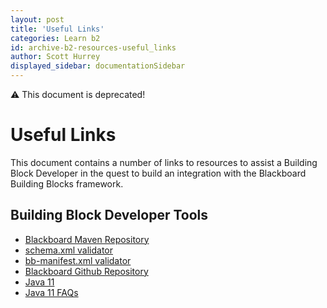 ```yaml
---
layout: post
title: 'Useful Links'
categories: Learn b2
id: archive-b2-resources-useful_links
author: Scott Hurrey
displayed_sidebar: documentationSidebar
---
```


:warning: This document is deprecated!

# Useful Links

This document contains a number of links to resources to assist a Building
Block Developer in the quest to build an integration with the Blackboard
Building Blocks framework.

## Building Block Developer Tools

- <a href="https://maven.blackboard.com/content/repositories/releases/" target="_blank">Blackboard Maven Repository</a>
- <a href="https://maven.blackboard.com/content/repositories/releases/blackboard/platform/bb-schema-xsd/" target="_blank">schema.xml validator</a>
- <a href="https://maven.blackboard.com/content/repositories/releases/blackboard/platform/bb-manifest-plugin/" target="_blank">bb-manifest.xml validator</a>
- <a href="https://github.com/blackboard" target="_blank">Blackboard Github Repository</a>
- [Java 11](./prepare-for-java11.md)
- [Java 11 FAQs](./java11-faq.md)
